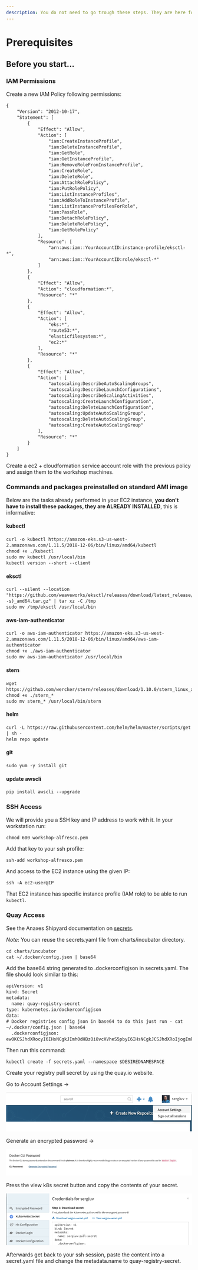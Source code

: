 ```yaml
---
description: You do not need to go trough these steps. They are here fore reference.
---
```


# Prerequisites

## Before you start...

### IAM Permissions

Create a new IAM Policy following permissions: 

```text
{
    "Version": "2012-10-17",
    "Statement": [
        {
            "Effect": "Allow",
            "Action": [
                "iam:CreateInstanceProfile",
                "iam:DeleteInstanceProfile",
                "iam:GetRole",
                "iam:GetInstanceProfile",
                "iam:RemoveRoleFromInstanceProfile",
                "iam:CreateRole",
                "iam:DeleteRole",
                "iam:AttachRolePolicy",
                "iam:PutRolePolicy",
                "iam:ListInstanceProfiles",
                "iam:AddRoleToInstanceProfile",
                "iam:ListInstanceProfilesForRole",
                "iam:PassRole",
                "iam:DetachRolePolicy",
                "iam:DeleteRolePolicy",
                "iam:GetRolePolicy"
            ],
            "Resource": [
                "arn:aws:iam::YourAccountID:instance-profile/eksctl-*",
                "arn:aws:iam::YourAccountID:role/eksctl-*"
            ]
        },
        {
            "Effect": "Allow",
            "Action": "cloudformation:*",
            "Resource": "*"
        },
        {
            "Effect": "Allow",
            "Action": [
                "eks:*",
                "route53:*",
                "elasticfilesystem:*",
                "ec2:*"
            ],
            "Resource": "*"
        },
        {
            "Effect": "Allow",
            "Action": [
                "autoscaling:DescribeAutoScalingGroups",
                "autoscaling:DescribeLaunchConfigurations",
                "autoscaling:DescribeScalingActivities",
                "autoscaling:CreateLaunchConfiguration",
                "autoscaling:DeleteLaunchConfiguration",
                "autoscaling:UpdateAutoScalingGroup",
                "autoscaling:DeleteAutoScalingGroup",
                "autoscaling:CreateAutoScalingGroup"
            ],
            "Resource": "*"
        }
    ]
}
```

Create a ec2 + cloudformation service account role with the previous policy and assign them to the workshop machines.

### Commands and packages preinstalled on standard AMI image

Below are the tasks already performed in your EC2 instance, **you don't have to install these packages, they are ALREADY INSTALLED**, this is informative:

#### kubectl

```text
curl -o kubectl https://amazon-eks.s3-us-west-2.amazonaws.com/1.11.5/2018-12-06/bin/linux/amd64/kubectl
chmod +x ./kubectl
sudo mv kubectl /usr/local/bin
kubectl version --short --client
```

#### eksctl

```text
curl --silent --location "https://github.com/weaveworks/eksctl/releases/download/latest_release/eksctl_$(uname -s)_amd64.tar.gz" | tar xz -C /tmp
sudo mv /tmp/eksctl /usr/local/bin
```

#### aws-iam-authenticator

```text
curl -o aws-iam-authenticator https://amazon-eks.s3-us-west-2.amazonaws.com/1.11.5/2018-12-06/bin/linux/amd64/aws-iam-authenticator
chmod +x ./aws-iam-authenticator
sudo mv aws-iam-authenticator /usr/local/bin
```

#### stern

```text
wget https://github.com/wercker/stern/releases/download/1.10.0/stern_linux_amd64
chmod +x ./stern_*
sudo mv stern_* /usr/local/bin/stern
```

#### helm

```text
curl -L https://raw.githubusercontent.com/helm/helm/master/scripts/get | sh -
helm repo update
```

#### git

```text
sudo yum -y install git
```

#### update awscli

```text
pip install awscli --upgrade
```

### SSH Access

We will provide you a SSH key and IP address to work with it. In your workstation run:

```text
chmod 600 workshop-alfresco.pem
```

Add that key to your ssh profile:

```text
ssh-add workshop-alfresco.pem
```

And access to the EC2 instance using the given IP:

```text
ssh -A ec2-user@IP
```

That EC2 instance has specific instance profile \(IAM role\) to be able to run `kubectl`.

### Quay Access

See the Anaxes Shipyard documentation on [secrets](https://github.com/Alfresco/alfresco-anaxes-shipyard/blob/master/SECRETS.md).

_Note_: You can reuse the secrets.yaml file from charts/incubator directory.

```text
cd charts/incubator
cat ~/.docker/config.json | base64
```

Add the base64 string generated to .dockerconfigjson in secrets.yaml. The file should look similar to this:

```text
apiVersion: v1
kind: Secret
metadata:
  name: quay-registry-secret
type: kubernetes.io/dockerconfigjson
data:
# Docker registries config json in base64 to do this just run - cat ~/.docker/config.json | base64
  .dockerconfigjson: ew0KCSJhdXRocyI6IHsNCgkJImh0dHBzOi8vcXVheS5pbyI6IHsNCgkJCSJhdXRoIjogImRHVnpkRHAwWlhOMD0iDQoJCX0sDQoJCSJxdWF5LmlvIjogew0KCQkJImF1dGgiOiAiZEdWemREcDBaWE4w550KCQl9DQoJfSwNCgkiSHR0cEhlYWRlcnMiOiB7DQoJCSJVc2VyLUFnZW50IjogIkRvY2tlci1DbGllbnQvMTcuMTIuMC1jZS1yYzMgKGRhcndpbikiDQoJfQ0KfQ==
```

Then run this command:

```text
kubectl create -f secrets.yaml --namespace $DESIREDNAMESPACE
```



Create your registry pull secret by using the quay.io website. 

Go to Account Settings -&gt; 

![](.gitbook/assets/image.png)

Generate an encrypted password -&gt;

![](.gitbook/assets/image%20%281%29.png)

Press the view k8s secret button and copy the contents of your secret. 

![](.gitbook/assets/image%20%282%29.png)

Afterwards get back to your ssh session, paste the content into a secret.yaml file and change the metadata.name to quay-registry-secret.

